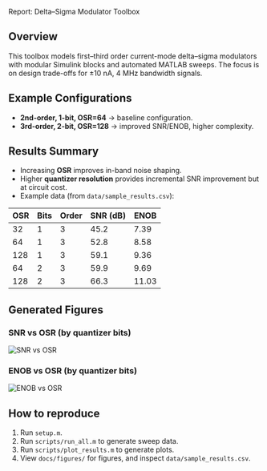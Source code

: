 Report: Delta–Sigma Modulator Toolbox


## Overview
This toolbox models first–third order current-mode delta–sigma modulators with modular Simulink blocks and automated MATLAB sweeps. The focus is on design trade-offs for ±10 nA, 4 MHz bandwidth signals.


## Example Configurations
- **2nd-order, 1-bit, OSR=64** → baseline configuration.
- **3rd-order, 2-bit, OSR=128** → improved SNR/ENOB, higher complexity.


## Results Summary
- Increasing **OSR** improves in-band noise shaping.
- Higher **quantizer resolution** provides incremental SNR improvement but at circuit cost.
- Example data (from `data/sample_results.csv`):


| OSR | Bits | Order | SNR (dB) | ENOB |
|-----|------|-------|----------|------|
| 32 | 1 | 3 | 45.2 | 7.39 |
| 64 | 1 | 3 | 52.8 | 8.58 |
| 128 | 1 | 3 | 59.1 | 9.36 |
| 64 | 2 | 3 | 59.9 | 9.69 |
| 128 | 2 | 3 | 66.3 | 11.03 |


## Generated Figures


### SNR vs OSR (by quantizer bits)
![SNR vs OSR](figures/snr_vs_osr.png)


### ENOB vs OSR (by quantizer bits)
![ENOB vs OSR](figures/enob_vs_osr.png)


## How to reproduce
1. Run `setup.m`.
2. Run `scripts/run_all.m` to generate sweep data.
3. Run `scripts/plot_results.m` to generate plots.
4. View `docs/figures/` for figures, and inspect `data/sample_results.csv`.

